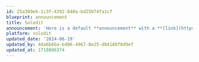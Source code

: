 ```yaml
---
id: 25a309e6-1c3f-4392-840a-bd25074fa1cf
blueprint: announcement
title: Solodit
announcement: 'Here is a default **announcement** with a **[link](https://updraft.cyfrin.io/)** 🚀.'
platform: solodit
updated_date: '2024-06-19'
updated_by: 44a6b6ba-b406-4967-8e25-d04180f0d9ef
updated_at: 1718806374
---
```

